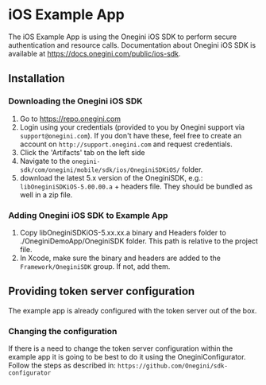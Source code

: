 # iOS Example App

The iOS Example App is using the Onegini iOS SDK to perform secure authentication and resource calls. Documentation about Onegini iOS SDK is available at https://docs.onegini.com/public/ios-sdk. 

## Installation

### Downloading the Onegini iOS SDK
1. Go to https://repo.onegini.com
2. Login using your credentials (provided to you by Onegini support via `support@onegini.com`). If you don't have these, feel free to create an account on `http://support.onegini.com` and request credentials. 
3. Click the 'Artifacts' tab on the left side 
4. Navigate to the `onegini-sdk/com/onegini/mobile/sdk/ios/OneginiSDKiOS/` folder. 
5. download the latest 5.x version of the OneginiSDK, e.g.: `libOneginiSDKiOS-5.00.00.a` + headers file. They should be bundled as well in a zip file. 

### Adding Onegini iOS SDK to Example App
1. Copy libOneginiSDKiOS-5.xx.xx.a binary and Headers folder to ./OneginiDemoApp/OneginiSDK folder. This path is relative to the project file.
2. In Xcode, make sure the binary and headers are added to the `Framework/OneginiSDK` group. If not, add them.

## Providing token server configuration
The example app is already configured with the token server out of the box. 

### Changing the configuration
If there is a need to change the token server configuration within the example app it is going to be best to do it using the OneginiConfigurator. Follow the steps as described in: `https://github.com/Onegini/sdk-configurator`
